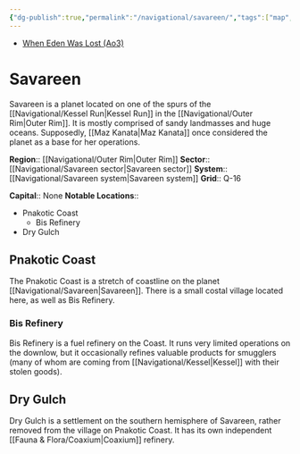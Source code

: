 ```yaml
---
{"dg-publish":true,"permalink":"/navigational/savareen/","tags":["map","planet","kessel","outerrim","savareens","corellianrun"]}
---
```


- [When Eden Was Lost (Ao3)](https://archiveofourown.org/works/19334440/chapters/45992584)
# Savareen

Savareen is a planet located on one of the spurs of the [[Navigational/Kessel Run\|Kessel Run]] in the [[Navigational/Outer Rim\|Outer Rim]]. It is mostly comprised of sandy landmasses and huge oceans. Supposedly, [[Maz Kanata\|Maz Kanata]] once considered the planet as a base for her operations. 

**Region**::  [[Navigational/Outer Rim\|Outer Rim]]
**Sector**::  [[Navigational/Savareen sector\|Savareen sector]]
**System**::  [[Navigational/Savareen system\|Savareen system]]
**Grid**::  Q-16

**Capital**::  None
**Notable Locations**::
- Pnakotic Coast
	- Bis Refinery
- Dry Gulch
## Pnakotic Coast

The Pnakotic Coast is a stretch of coastline on the planet [[Navigational/Savareen\|Savareen]]. There is a small costal village located here, as well as Bis Refinery. 

### Bis Refinery

Bis Refinery is a fuel refinery on the Coast. It runs very limited operations on the downlow, but it occasionally refines valuable products for smugglers (many of whom are coming from [[Navigational/Kessel\|Kessel]] with their stolen goods).

## Dry Gulch

Dry Gulch is a settlement on the southern hemisphere of Savareen, rather removed from the village on Pnakotic Coast. It has its own independent [[Fauna & Flora/Coaxium\|Coaxium]] refinery. 
